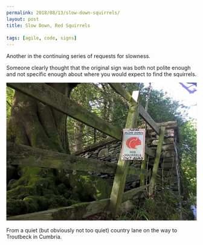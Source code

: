 ```yaml
---
permalink: 2018/08/13/slow-down-squirrels/
layout: post
title: Slow Down, Red Squirrels

tags: [agile, code, signs]
---
```


Another in the continuing series of requests for slowness.

Someone clearly thought that the original sign was both not polite enough and not
specific enough about where you would expect to find the squirrels.

![please slow down](/img/posts/slow-down-red-squirrels/red-squirrels-ont-road.webp)

From a quiet (but obviously not too quiet) country lane on the way to Troutbeck in Cumbria.
